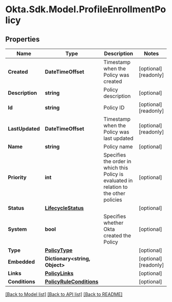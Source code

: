 # Okta.Sdk.Model.ProfileEnrollmentPolicy

## Properties

Name | Type | Description | Notes
------------ | ------------- | ------------- | -------------
**Created** | **DateTimeOffset** | Timestamp when the Policy was created | [optional] [readonly] 
**Description** | **string** | Policy description | [optional] 
**Id** | **string** | Policy ID | [optional] [readonly] 
**LastUpdated** | **DateTimeOffset** | Timestamp when the Policy was last updated | [optional] [readonly] 
**Name** | **string** | Policy name | [optional] 
**Priority** | **int** | Specifies the order in which this Policy is evaluated in relation to the other policies | [optional] 
**Status** | [**LifecycleStatus**](LifecycleStatus.md) |  | [optional] 
**System** | **bool** | Specifies whether Okta created the Policy | [optional] 
**Type** | [**PolicyType**](PolicyType.md) |  | [optional] 
**Embedded** | **Dictionary&lt;string, Object&gt;** |  | [optional] [readonly] 
**Links** | [**PolicyLinks**](PolicyLinks.md) |  | [optional] 
**Conditions** | [**PolicyRuleConditions**](PolicyRuleConditions.md) |  | [optional] 

[[Back to Model list]](../README.md#documentation-for-models) [[Back to API list]](../README.md#documentation-for-api-endpoints) [[Back to README]](../README.md)

